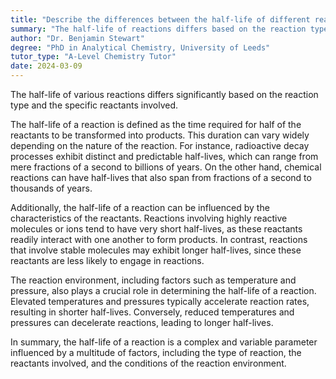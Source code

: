 ```yaml
---
title: "Describe the differences between the half-life of different reactions"
summary: "The half-life of reactions differs based on the reaction type and the specific reactants used."
author: "Dr. Benjamin Stewart"
degree: "PhD in Analytical Chemistry, University of Leeds"
tutor_type: "A-Level Chemistry Tutor"
date: 2024-03-09
---
```


The half-life of various reactions differs significantly based on the reaction type and the specific reactants involved.

The half-life of a reaction is defined as the time required for half of the reactants to be transformed into products. This duration can vary widely depending on the nature of the reaction. For instance, radioactive decay processes exhibit distinct and predictable half-lives, which can range from mere fractions of a second to billions of years. On the other hand, chemical reactions can have half-lives that also span from fractions of a second to thousands of years.

Additionally, the half-life of a reaction can be influenced by the characteristics of the reactants. Reactions involving highly reactive molecules or ions tend to have very short half-lives, as these reactants readily interact with one another to form products. In contrast, reactions that involve stable molecules may exhibit longer half-lives, since these reactants are less likely to engage in reactions.

The reaction environment, including factors such as temperature and pressure, also plays a crucial role in determining the half-life of a reaction. Elevated temperatures and pressures typically accelerate reaction rates, resulting in shorter half-lives. Conversely, reduced temperatures and pressures can decelerate reactions, leading to longer half-lives.

In summary, the half-life of a reaction is a complex and variable parameter influenced by a multitude of factors, including the type of reaction, the reactants involved, and the conditions of the reaction environment.
    
